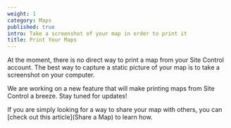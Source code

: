 ```yaml
---
weight: 1
category: Maps
published: true
intro: Take a screenshot of your map in order to print it
title: Print Your Maps
---
```

At the moment, there is no direct way to print a map from your Site Control account. The best way to capture a static picture of your map is to take a screenshot on your computer.

We are working on a new feature that will make printing maps from Site Control a breeze. Stay tuned for updates!

If you are simply looking for a way to share your map with others, you can [check out this article](Share a Map) to learn how.
